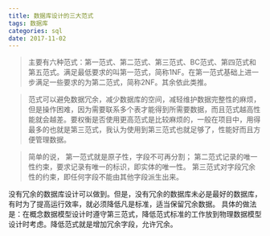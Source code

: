 ```yaml
---
title: 数据库设计的三大范式
tags: 数据库
categories: sql
date: 2017-11-02
---
```


> 主要有六种范式：第一范式、第二范式、第三范式、BC范式、第四范式和第五范式。满足最低要求的叫第一范式，简称1NF。在第一范式基础上进一步满足一些要求的为第二范式，简称2NF。其余依此类推。
<!-- more -->
> 范式可以避免数据冗余，减少数据库的空间，减轻维护数据完整性的麻烦，但是操作困难，因为需要联系多个表才能得到所需要数据，而且范式越高性能就会越差。要权衡是否使用更高范式是比较麻烦的，一般在项目中，用得最多的也就是第三范式，我认为使用到第三范式也就足够了，性能好而且方便管理数据。

> 简单的说，
第一范式就是原子性，字段不可再分割；
第二范式记录的唯一性约束，要求记录有唯一的标识，即实体的唯一性。
第三范式对字段冗余性的约束，即任何字段不能由其他字段派生出来。

没有冗余的数据库设计可以做到。但是，没有冗余的数据库未必是最好的数据库，有时为了提高运行效率，就必须降低凡是标准，适当保留冗余数据。
具体的做法是：在概念数据模型设计时遵守第三范式，降低范式标准的工作放到物理数据模型设计时考虑。降低范式就是增加冗余字段，允许冗余。